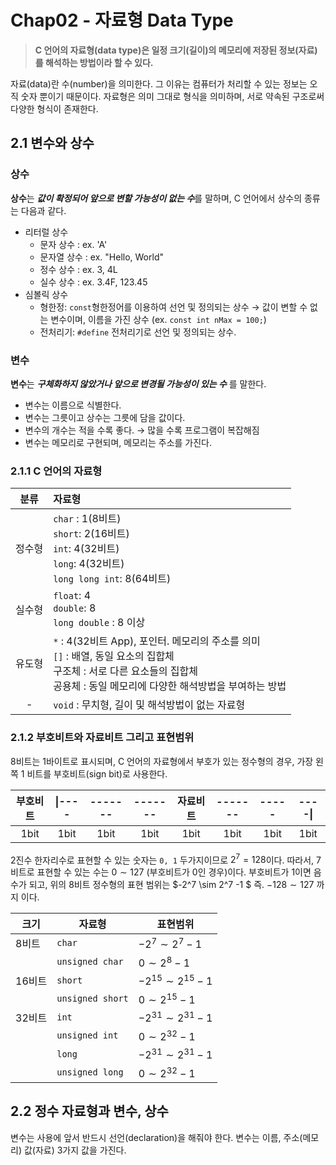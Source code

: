 # Chap02 - 자료형 Data Type



>  **C 언어의 자료형(data type)은 일정 크기(길이)의 메모리에 저장된 정보(자료)를 해석하는 방법이라 할 수 있다.**

자료(data)란 수(number)을 의미한다. 그 이유는 컴퓨터가 처리할 수 있는 정보는 오직 숫자 뿐이기 때문이다.  자료형은 의미 그대로 형식을 의미하며, 서로 약속된 구조로써 다양한 형식이 존재한다. 



## 2.1 변수와 상수

### 상수

**상수**는 ***값이 확정되어 앞으로 변할 가능성이 없는 수***를 말하며, C 언어에서 상수의 종류는 다음과 같다.

- 리터럴 상수
  - 문자 상수 : ex. 'A'
  - 문자열 상수 : ex. "Hello, World"
  - 정수 상수 : ex. 3, 4L
  - 실수 상수 : ex. 3.4F, 123.45
- 심볼릭 상수
  - 형한정: `const`형한정어를 이용하여 선언 및 정의되는 상수 → 값이 변할 수 없는 변수이며, 이름을 가진 상수 (ex. `const int nMax = 100;`)
  - 전처리기: `#define` 전처리기로 선언 및 정의되는 상수. 



### 변수

**변수**는 ***구체화하지 않았거나 앞으로 변경될 가능성이 있는 수*** 를 말한다.

- 변수는 이름으로 식별한다.
- 변수는 그릇이고 상수는 그릇에 담을 값이다.
- 변수의 개수는 적을 수록 좋다. → 많을 수록 프로그램이 복잡해짐
- 변수는 메모리로 구현되며, 메모리는 주소를 가진다. 




### 2.1.1 C 언어의 자료형

|  분류  | 자료형                                                       |
| :----: | :----------------------------------------------------------- |
| 정수형 | `char` : 1(8비트) <br /> `short`: 2(16비트)<br />  `int`: 4(32비트)<br />  `long`: 4(32비트) <br /> `long long int`: 8(64비트) |
| 실수형 | `float`: 4 <br />  `double`: 8 <br />  `long double` : 8 이상 |
| 유도형 | `*` : 4(32비트 App), 포인터. 메모리의 주소를 의미 <br />`[]` : 배열, 동일 요소의 집합체 <br />구조체 : 서로 다른 요소들의 집합체 <br />공용체 : 동일 메모리에 다양한 해석방법을 부여하는 방법 |
|   -    | `void` : 무치형, 길이 및 해석방법이 없는 자료형              |



### 2.1.2 부호비트와 자료비트 그리고 표현범위

8비트는 1바이트로 표시되며, C 언어의 자료형에서 부호가 있는 정수형의 경우, 가장 왼쪽 1 비트를 부호비트(sign bit)로 사용한다. 

| 부호비트 | \|---- | ------- | ------- | 자료비트 | ------- | ----- | ----\| |
| :------: | :----: | :-----: | :-----: | :------: | :-----: | :---: | :----: |
|   1bit   |  1bit  |  1bit   |  1bit   |   1bit   |  1bit   | 1bit  |  1bit  |



2진수 한자리수로 표현할 수 있는 숫자는 `0, 1` 두가지이므로 $2^7 = 128$이다. 따라서, 7비트로 표현할 수 있는 수는 $0 \sim 127$ (부호비트가 0인 경우)이다. 부호비트가 1이면 음수가 되고, 위의 8비트 정수형의 표현 범위는 $-2^7 \sim 2^7 -1 $ 즉. $-128 \sim 127$ 까지 이다.

| 크기   | 자료형           | 표현범위          |
| ------ | ---------------- | ----------------- |
| 8비트  | `char`           | $-2^7 \sim 2^7-1$ |
|        | `unsigned char`  | $0 \sim 2^8 -1$   |
| 16비트 | `short`          | $-2^{15} \sim 2^{15}-1$ |
|        | `unsigned short` | $0 \sim 2^{15} -1$   |
| 32비트 | `int`            | $-2^{31} \sim 2^{31}-1$ |
|        | `unsigned int`   | $0 \sim 2^{32} -1$   |
|        | `long`           | $-2^{31} \sim 2^{31}-1$ |
|        | `unsigned long`  | $0 \sim 2^{32} -1$   |



## 2.2 정수 자료형과 변수, 상수

변수는 사용에 앞서 반드시 선언(declaration)을 해줘야 한다. 변수는 이름, 주소(메모리) 값(자료)  3가지 값을 가진다.